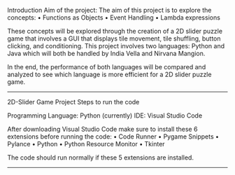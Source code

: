 
Introduction 
Aim of the project: 
The aim of this project is to explore the concepts:
•	Functions as Objects 
•	Event Handling 
•	Lambda expressions 

These concepts will be explored through the creation of a 2D slider puzzle game that involves a GUI that displays tile movement, tile shuffling, button clicking, and conditioning. This project involves two languages: Python and Java which will both be handled by India Vella and Nirvana Mangion. 

In the end, the performance of both languages will be compared and analyzed to see which language is more efficient for a 2D slider puzzle game. 


----------------------------------------------------------------------------------------------------------------------------------------------------

2D-Slider Game Project 
Steps to run the code

Programming Language: Python (currently) 
IDE: Visual Studio Code

After downloading Visual Studio Code make sure to install these 6 extensions before running the code: 
• Code Runner
• Pygame Snippets 
• Pylance 
• Python 
• Python Resource Monitor
• Tkinter

The code should run normally if these 5 extensions are installed.

---------------------------------------------------------------------------------------------------------------------------------------------------
